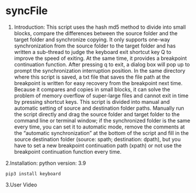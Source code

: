 # syncFile
1. Introduction: 
This script uses the hash md5 method to divide into small blocks, compare the differences between the source folder and the target folder and synchronize copying. It only supports one-way synchronization from the source folder to the target folder and has written a sub-thread to judge the keyboard exit shortcut key Q to improve the speed of exiting. At the same time, it provides a breakpoint continuation function. After pressing q to exit, a dialog box will pop up to prompt the synchronization interruption position. In the same directory where this script is saved, a txt file that saves the file path at the breakpoint is written for easy recovery from the breakpoint next time. Because it compares and copies in small blocks, it can solve the problem of memory overflow of super-large files and cannot exit in time by pressing shortcut keys. This script is divided into manual and automatic setting of source and destination folder paths. Manually run the script directly and drag the source folder and target folder to the command line or terminal window; if the synchronized folder is the same every time, you can set it to automatic mode, remove the comments at the “automatic synchronization” at the bottom of the script and fill in the source destination folder (source: spath; destination: dpath), but you have to set a new breakpoint continuation path (xpath) or not use the breakpoint continuation function every time.

2.Installation:
python version: 3.9

```
pip3 install keyboard
```

3.User Video
